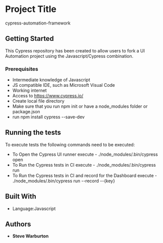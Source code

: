 # Project Title

cypress-automation-framework

## Getting Started

This Cypress repository has been created to allow users to fork a UI Automation project using the Javascript/Cypress combination.


### Prerequisites

* Intermediate knowledge of Javascript
* JS compatible IDE, such as Microsoft Visual Code 
* Working internet
* Access to https://www.cypress.io/
* Create local file directory 
* Make sure that you run npm init or have a node_modules folder or package.json
* run npm install cypress --save-dev

## Running the tests

To execute tests the following commands need to be executed:

* To Open the Cypress UI runner execute - ./node_modules/.bin/cypress open
* To Run the Cypress tests in CI execute - ./node_modules/.bin/cypress run
* To Run the Cypress tests in CI and record for the Dashboard execute - ./node_modules/.bin/cypress run --record --{key}


## Built With

* Language:Javascript

## Authors

* **Steve Warburton** 
